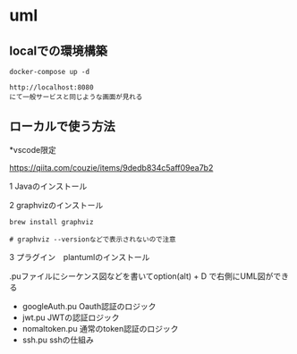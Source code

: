 # uml


## localでの環境構築
```
docker-compose up -d

http://localhost:8080
にて一般サービスと同じような画面が見れる
```
## ローカルで使う方法

*vscode限定

https://qiita.com/couzie/items/9dedb834c5aff09ea7b2

1 Javaのインストール

2 graphvizのインストール
```
brew install graphviz

# graphviz --versionなどで表示されないので注意
```

3 プラグイン　plantumlのインストール

.puファイルにシーケンス図などを書いてoption(alt) + D で右側にUML図ができる


- googleAuth.pu Oauth認証のロジック
- jwt.pu JWTの認証ロジック
- nomaltoken.pu 通常のtoken認証のロジック
- ssh.pu sshの仕組み